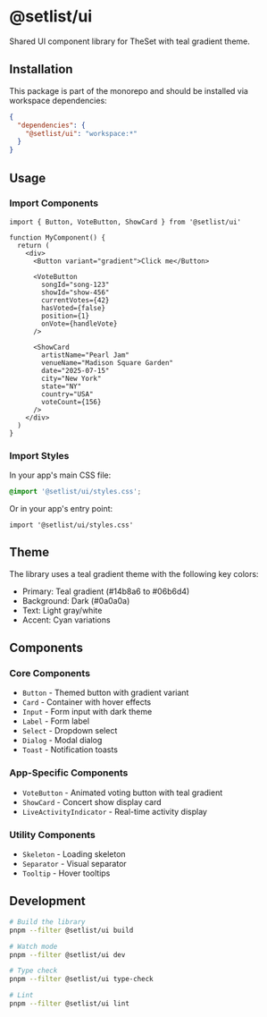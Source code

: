# @setlist/ui

Shared UI component library for TheSet with teal gradient theme.

## Installation

This package is part of the monorepo and should be installed via workspace dependencies:

```json
{
  "dependencies": {
    "@setlist/ui": "workspace:*"
  }
}
```

## Usage

### Import Components

```tsx
import { Button, VoteButton, ShowCard } from '@setlist/ui'

function MyComponent() {
  return (
    <div>
      <Button variant="gradient">Click me</Button>
      
      <VoteButton
        songId="song-123"
        showId="show-456"
        currentVotes={42}
        hasVoted={false}
        position={1}
        onVote={handleVote}
      />
      
      <ShowCard
        artistName="Pearl Jam"
        venueName="Madison Square Garden"
        date="2025-07-15"
        city="New York"
        state="NY"
        country="USA"
        voteCount={156}
      />
    </div>
  )
}
```

### Import Styles

In your app's main CSS file:

```css
@import '@setlist/ui/styles.css';
```

Or in your app's entry point:

```tsx
import '@setlist/ui/styles.css'
```

## Theme

The library uses a teal gradient theme with the following key colors:

- Primary: Teal gradient (#14b8a6 to #06b6d4)
- Background: Dark (#0a0a0a)
- Text: Light gray/white
- Accent: Cyan variations

## Components

### Core Components
- `Button` - Themed button with gradient variant
- `Card` - Container with hover effects
- `Input` - Form input with dark theme
- `Label` - Form label
- `Select` - Dropdown select
- `Dialog` - Modal dialog
- `Toast` - Notification toasts

### App-Specific Components
- `VoteButton` - Animated voting button with teal gradient
- `ShowCard` - Concert show display card
- `LiveActivityIndicator` - Real-time activity display

### Utility Components
- `Skeleton` - Loading skeleton
- `Separator` - Visual separator
- `Tooltip` - Hover tooltips

## Development

```bash
# Build the library
pnpm --filter @setlist/ui build

# Watch mode
pnpm --filter @setlist/ui dev

# Type check
pnpm --filter @setlist/ui type-check

# Lint
pnpm --filter @setlist/ui lint
```